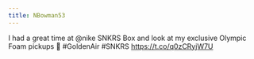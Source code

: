 ```yaml
---
title: NBowman53
---
```


I had a great time at @nike SNKRS Box and look at my exclusive Olympic Foam pickups 👀 #GoldenAir #SNKRS https://t.co/q0zCRyjW7U